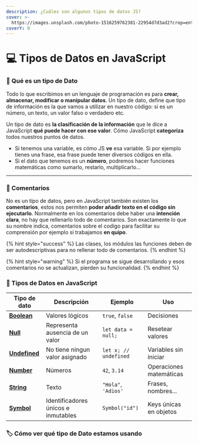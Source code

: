```yaml
---
description: ¿Cuáles son algunos tipos de datos JS?
cover: >-
  https://images.unsplash.com/photo-1516259762381-22954d7d3ad2?crop=entropy&cs=srgb&fm=jpg&ixid=M3wxOTcwMjR8MHwxfHNlYXJjaHw2fHxQcm9ncmFtYWNpb24lMjBqYXZhc2NyaXB0fGVufDB8fHx8MTc1NDczOTIxNHww&ixlib=rb-4.1.0&q=85
coverY: 0
---
```


# 💻 Tipos de Datos en JavaScript

### 🔎 Qué es un tipo de Dato

Todo lo que escribimos en un lenguaje de programación es para **crear, almacenar, modificar o manipular datos**. Un tipo de dato, define que tipo de información es la que vamos a utilizar en nuestro código: si es un número, un texto, un valor falso o verdadero etc.

Un tipo de dato es **la clasificación de la información** que le dice a JavaScript **qué puede hacer con ese valor**. Cómo JavaScript **categoriza** todos nuestros puntos de datos.

* Si tenemos una variable, es cómo JS **ve** esa variable. Si por ejemplo tienes una frase, esa frase puede tener diversos códigos en ella.
* Si el dato que tenemos es un **número**, podremos hacer funciones matemáticas como sumarlo, restarlo, multiplicarlo...

***

### 💬 Comentarios&#x20;

No es un típo de datos, pero en JavaScript también existen los **comentarios**, estos nos permiten **poder añadir texto en el código sin ejecutarlo**. Normalmente en los comentarios debe haber una **intención clara**, no hay que rellenarlo todo de comentarios. Son exactamente lo que su nombre indica, comentarios sobre el codigo para facilitar su comprensión por ejemplo si trabajamos **en quipo**.

{% hint style="success" %}
Las clases, los módulos las funciones deben de ser autodescriptivas para no rellenar todo de comentarios.
{% endhint %}

{% hint style="warning" %}
Si el programa se sigue desarrollando y esos comentarios no se actualizan, pierden su funcionalidad.
{% endhint %}

### 📁 Tipos de Datos en JavaScript

| Tipo de dato                             | Descripción                         | Ejemplo               | Uso                     |
| ---------------------------------------- | ----------------------------------- | --------------------- | ----------------------- |
| [**Boolean**](boolean.md)                | Valores lógicos                     | `true`, `false`       | Decisiones              |
| [**Null**](null.md)                      | Representa ausencia de un valor     | `let data = null;`    | Resetear valores        |
| [**Undefined**](undefined.md)            | No tiene ningun valor asignado      | `let x; // undefined` | Variables sin iniciar   |
| [**Number**](number.md)                  | Números                             | `42`, `3.14`          | Operaciones matemáticas |
| [**String**](string-cadenas-de-texto.md) | Texto                               | `"Hola"`, `'Adios'`   | Frases, nombres...      |
| [**Symbol**](symbol.md)                  | Identificadores únicos e inmutables | `Symbol("id")`        | Keys únicas en objetos  |

### 🏷️ Cómo ver qué tipo de Dato estamos usando

